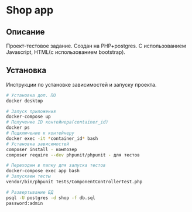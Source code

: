 # Shop app

## Описание
Проект-тестовое задание. Создан на PHP+postgres. С 
использованием Javascript, HTML(с использованием bootstrap).

## Установка
Инструкции по установке зависимостей и запуску проекта.

```bash
# Установка доп. ПО
docker desktop

# Запуск приложения
docker-compose up
# Получение ID контейнера(container_id)
docker ps
# Подключение к контейнеру
docker exec -it *container_id* bash
# Установка зависимостей
composer install - композер
composer require --dev phpunit/phpunit - для тестов

# Переходим в папку для запуска тестов
docker-compose exec app bash 
# Запускаем тесты
vendor/bin/phpunit Tests/ComponentControllerTest.php

# Развертывание БД
psql -U postgres -d shop -f db.sql
password:admin